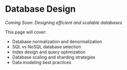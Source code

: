 # Database Design

*Coming Soon: Designing efficient and scalable databases*

This page will cover:
- Database normalization and denormalization
- SQL vs NoSQL database selection
- Index design and query optimization
- Database scaling and sharding strategies
- Data modeling best practices